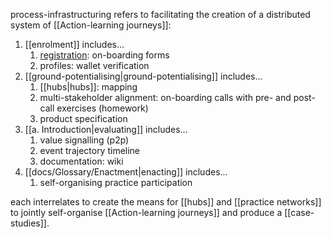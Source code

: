 process-infrastructuring refers to facilitating the creation of a distributed system of [[Action-learning journeys]]:

1. [[enrolment]] includes...
	1. [registration](https://register.prisma.events): on-boarding forms
	3. profiles: wallet verification
2. [[ground-potentialising|ground-potentialising]] includes...
	1. [[hubs|hubs]]: mapping
	2. multi-stakeholder alignment: on-boarding calls with pre- and post-call exercises (homework)
	3. product specification
3. [[a. Introduction|evaluating]] includes...
	1. value signalling (p2p)
	2. event trajectory timeline
	3. documentation: wiki
4. [[docs/Glossary/Enactment|enacting]] includes...
	1. self-organising practice participation

each interrelates to create the means for [[hubs]] and [[practice networks]] to jointly self-organise [[Action-learning journeys]] and produce a [[case-studies]].